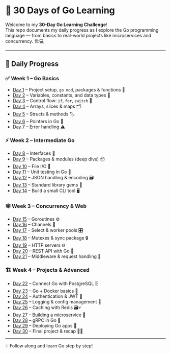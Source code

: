 # 🚀 30 Days of Go Learning

Welcome to my **30-Day Go Learning Challenge**!  
This repo documents my daily progress as I explore the Go programming language — from basics to real-world projects like microservices and concurrency. 🏗️💻

---

## 📅 Daily Progress

### ✅ Week 1 – Go Basics
- [Day 1](https://github.com/awash-dev/go-learning-30-days/tree/main/day1) – Project setup, `go mod`, packages & functions 📂
- [Day 2](https://github.com/awash-dev/go-learning-30-days/tree/main/day2) – Variables, constants, and data types 🔢
- [Day 3](https://github.com/awash-dev/go-learning-30-days/tree/main/day3) – Control flow: `if`, `for`, `switch` 🔀
- [Day 4](https://github.com/awash-dev/go-learning-30-days/tree/main/day4) – Arrays, slices & maps 🗂️
- [Day 5](https://github.com/awash-dev/go-learning-30-days/tree/main/day5) – Structs & methods 🏷️
- [Day 6](https://github.com/awash-dev/go-learning-30-days/tree/main/day6) – Pointers in Go 📍
- [Day 7](https://github.com/awash-dev/go-learning-30-days/tree/main/day7) – Error handling ⚠️

### ⚡ Week 2 – Intermediate Go
- [Day 8](https://github.com/awash-dev/go-learning-30-days/tree/main/day8) – Interfaces 🧩
- [Day 9](https://github.com/awash-dev/go-learning-30-days/tree/main/day9) – Packages & modules (deep dive) 📦
- [Day 10](https://github.com/awash-dev/go-learning-30-days/tree/main/day10) – File I/O 📄
- [Day 11](https://github.com/awash-dev/go-learning-30-days/tree/main/day11) – Unit testing in Go 🧪
- [Day 12](https://github.com/awash-dev/go-learning-30-days/tree/main/day12) – JSON handling & encoding 🗃️
- [Day 13](https://github.com/awash-dev/go-learning-30-days/tree/main/day13) – Standard library gems 💎
- [Day 14](https://github.com/awash-dev/go-learning-30-days/tree/main/day14) – Build a small CLI tool 🖥️

### 🕸️ Week 3 – Concurrency & Web
- [Day 15](https://github.com/awash-dev/go-learning-30-days/tree/main/day15) – Goroutines ⚙️
- [Day 16](https://github.com/awash-dev/go-learning-30-days/tree/main/day16) – Channels 🔗
- [Day 17](https://github.com/awash-dev/go-learning-30-days/tree/main/day17) – Select & worker pools 🎛️
- [Day 18](https://github.com/awash-dev/go-learning-30-days/tree/main/day18) – Mutexes & sync package 🔒
- [Day 19](https://github.com/awash-dev/go-learning-30-days/tree/main/day19) – HTTP servers 🌐
- [Day 20](https://github.com/awash-dev/go-learning-30-days/tree/main/day20) – REST API with Go 🔁
- [Day 21](https://github.com/awash-dev/go-learning-30-days/tree/main/day21) – Middleware & request handling 🧵

### 🏗️ Week 4 – Projects & Advanced
- [Day 22](https://github.com/awash-dev/go-learning-30-days/tree/main/day22) – Connect Go with PostgreSQL 🗄️
- [Day 23](https://github.com/awash-dev/go-learning-30-days/tree/main/day23) – Go + Docker basics 🐳
- [Day 24](https://github.com/awash-dev/go-learning-30-days/tree/main/day24) – Authentication & JWT 🔑
- [Day 25](https://github.com/awash-dev/go-learning-30-days/tree/main/day25) – Logging & config management 📝
- [Day 26](https://github.com/awash-dev/go-learning-30-days/tree/main/day26) – Caching with Redis 🗃️⚡
- [Day 27](https://github.com/awash-dev/go-learning-30-days/tree/main/day27) – Building a microservice 🏢
- [Day 28](https://github.com/awash-dev/go-learning-30-days/tree/main/day28) – gRPC in Go 📡
- [Day 29](https://github.com/awash-dev/go-learning-30-days/tree/main/day29) – Deploying Go apps 🚀
- [Day 30](https://github.com/awash-dev/go-learning-30-days/tree/main/day30) – Final project & recap 🎉🎯

---

💡 Follow along and learn Go step by step!
